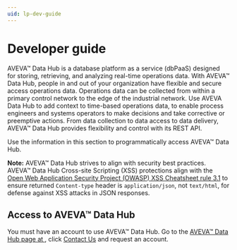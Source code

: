 ```yaml
---
uid: lp-dev-guide
--- 
```


# Developer guide

AVEVA&trade; Data Hub is a database platform as a service (dbPaaS) designed for storing, retrieving, and analyzing real-time operations data. With AVEVA&trade; Data Hub, people in and out of your organization have flexible and secure access operations data. Operations data can be collected from within a primary control network to the edge of the industrial network. Use AVEVA Data Hub to add context to time-based operations data, to enable process engineers and systems operators to make decisions and take corrective or preemptive actions. From data collection to data access to data delivery, AVEVA&trade; Data Hub provides flexibility and control with its REST API. 

Use the information in this section to programmatically access AVEVA&trade; Data Hub.

**Note:** AVEVA&trade; Data Hub strives to align with security best practices. AVEVA&trade; Data Hub Cross-site Scripting (XSS) protections align with the [Open Web Application Security Project (OWASP) XSS Cheatsheet rule 3.1](https://cheatsheetseries.owasp.org/cheatsheets/Cross_Site_Scripting_Prevention_Cheat_Sheet.html#rule-31-html-encode-json-values-in-an-html-context-and-read-the-data-with-jsonparse) to ensure returned `Content-type` header is `application/json`, not `text/html`, for defense against XSS attacks in JSON responses.

## Access to AVEVA&trade; Data Hub

You must have an account to use AVEVA&trade; Data Hub. Go to the [AVEVA&trade; Data Hub page at ](https://www.osisoft.com/pi-system/pi-cloud/osisoft-cloud-services), click [Contact Us](https://www.osisoft.com/contact) and request an account.
